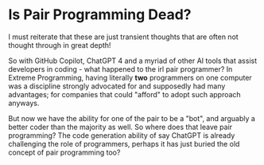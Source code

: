 # Is Pair Programming Dead?

I must reiterate that these are just transient thoughts that are often not thought through in great depth!

So with GitHub Copilot, ChatGPT 4 and a myriad of other AI tools that assist developers in coding - what happened to the irl pair programmer? In Extreme Programming, having literally **two** programmers on one computer was a discipline strongly advocated for and supposedly had many advantages; for companies that could "afford" to adopt such approach anyways.

But now we have the ability for one of the pair to be a "bot", and arguably a better coder than the majority as well. So where does that leave pair programming? The code generation ability of say ChatGPT is already challenging the role of programmers, perhaps it has just buried the old concept of pair programming too?
